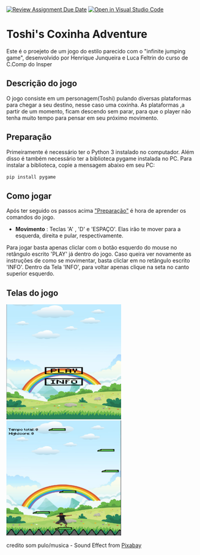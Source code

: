[![Review Assignment Due Date](https://classroom.github.com/assets/deadline-readme-button-24ddc0f5d75046c5622901739e7c5dd533143b0c8e959d652212380cedb1ea36.svg)](https://classroom.github.com/a/F62_0SL3)
[![Open in Visual Studio Code](https://classroom.github.com/assets/open-in-vscode-718a45dd9cf7e7f842a935f5ebbe5719a5e09af4491e668f4dbf3b35d5cca122.svg)](https://classroom.github.com/online_ide?assignment_repo_id=10907833&assignment_repo_type=AssignmentRepo)
# Toshi's Coxinha Adventure

Este é o proejeto de um jogo do estilo parecido com o "infinite jumping game", desenvolvido por Henrique Junqueira e Luca Feltrin do curso de C.Comp do Insper

## Descrição do jogo

O jogo consiste em um personagem(Toshi) pulando diversas plataformas para chegar a seu destino, nesse caso uma coxinha. As plataformas ,a partir de um momento, ficam descendo sem parar, para que o player não tenha muito tempo para pensar em seu próximo movimento.

## Preparação

Primeiramente é necessário ter o Python 3 instalado no computador. Além disso é também necessário ter a biblioteca
pygame instalada no PC. Para instalar a biblioteca, copie a mensagem abaixo em seu PC:

```bash
pip install pygame
```

## Como jogar

Após ter seguido os passos acima ["Preparação"](#preparação) é hora de aprender os comandos do jogo.


- **Movimento** : Teclas 'A' , 'D' e 'ESPAÇO'. Elas irão te mover para a esquerda, direita e pular, respectivamente.

Para jogar basta apenas cliclar com o botão esquerdo do mouse no retângulo escrito 'PLAY' já dentro do jogo. Caso queira ver novamente as instruções de como se movimentar, basta cliclar em no retângulo escrito
'INFO'. Dentro da Tela 'INFO', para voltar apenas clique na seta no canto superior esquerdo.

## Telas do jogo

<img src="inicio.png" alt="Tela inicio" width="300" height="300" />
<img src="tela_jogo.png" alt="Tela do jogo" width="300" height="300" />



credito som pulo/musica - Sound Effect from <a href="https://pixabay.com/?utm_source=link-attribution&amp;utm_medium=referral&amp;utm_campaign=music&amp;utm_content=6462">Pixabay</a>
